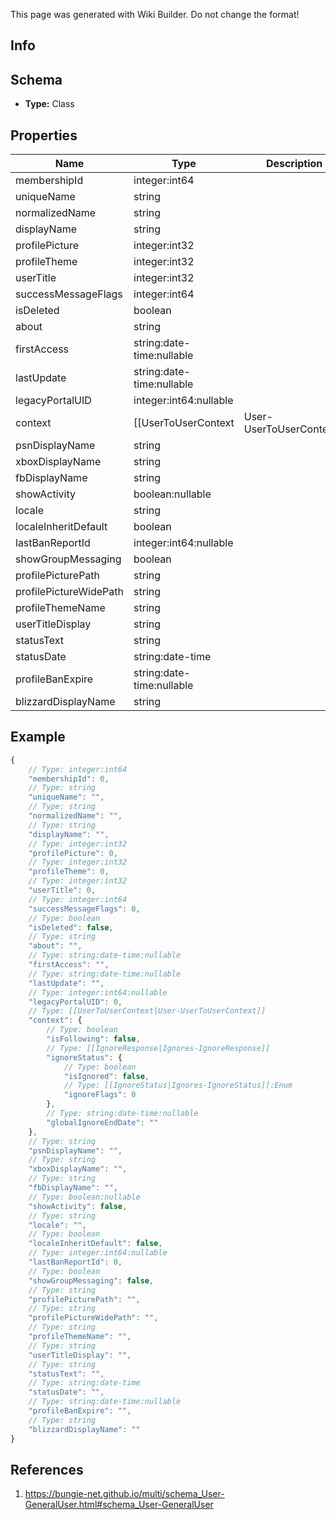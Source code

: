 <span class="wiki-builder">This page was generated with Wiki Builder. Do not change the format!</span>

## Info

## Schema
* **Type:** Class

## Properties
Name | Type | Description
---- | ---- | -----------
membershipId | integer:int64 | 
uniqueName | string | 
normalizedName | string | 
displayName | string | 
profilePicture | integer:int32 | 
profileTheme | integer:int32 | 
userTitle | integer:int32 | 
successMessageFlags | integer:int64 | 
isDeleted | boolean | 
about | string | 
firstAccess | string:date-time:nullable | 
lastUpdate | string:date-time:nullable | 
legacyPortalUID | integer:int64:nullable | 
context | [[UserToUserContext|User-UserToUserContext]] | 
psnDisplayName | string | 
xboxDisplayName | string | 
fbDisplayName | string | 
showActivity | boolean:nullable | 
locale | string | 
localeInheritDefault | boolean | 
lastBanReportId | integer:int64:nullable | 
showGroupMessaging | boolean | 
profilePicturePath | string | 
profilePictureWidePath | string | 
profileThemeName | string | 
userTitleDisplay | string | 
statusText | string | 
statusDate | string:date-time | 
profileBanExpire | string:date-time:nullable | 
blizzardDisplayName | string | 

## Example
```javascript
{
    // Type: integer:int64
    "membershipId": 0,
    // Type: string
    "uniqueName": "",
    // Type: string
    "normalizedName": "",
    // Type: string
    "displayName": "",
    // Type: integer:int32
    "profilePicture": 0,
    // Type: integer:int32
    "profileTheme": 0,
    // Type: integer:int32
    "userTitle": 0,
    // Type: integer:int64
    "successMessageFlags": 0,
    // Type: boolean
    "isDeleted": false,
    // Type: string
    "about": "",
    // Type: string:date-time:nullable
    "firstAccess": "",
    // Type: string:date-time:nullable
    "lastUpdate": "",
    // Type: integer:int64:nullable
    "legacyPortalUID": 0,
    // Type: [[UserToUserContext|User-UserToUserContext]]
    "context": {
        // Type: boolean
        "isFollowing": false,
        // Type: [[IgnoreResponse|Ignores-IgnoreResponse]]
        "ignoreStatus": {
            // Type: boolean
            "isIgnored": false,
            // Type: [[IgnoreStatus|Ignores-IgnoreStatus]]:Enum
            "ignoreFlags": 0
        },
        // Type: string:date-time:nullable
        "globalIgnoreEndDate": ""
    },
    // Type: string
    "psnDisplayName": "",
    // Type: string
    "xboxDisplayName": "",
    // Type: string
    "fbDisplayName": "",
    // Type: boolean:nullable
    "showActivity": false,
    // Type: string
    "locale": "",
    // Type: boolean
    "localeInheritDefault": false,
    // Type: integer:int64:nullable
    "lastBanReportId": 0,
    // Type: boolean
    "showGroupMessaging": false,
    // Type: string
    "profilePicturePath": "",
    // Type: string
    "profilePictureWidePath": "",
    // Type: string
    "profileThemeName": "",
    // Type: string
    "userTitleDisplay": "",
    // Type: string
    "statusText": "",
    // Type: string:date-time
    "statusDate": "",
    // Type: string:date-time:nullable
    "profileBanExpire": "",
    // Type: string
    "blizzardDisplayName": ""
}

```

## References
1. https://bungie-net.github.io/multi/schema_User-GeneralUser.html#schema_User-GeneralUser
